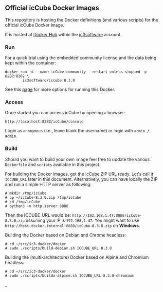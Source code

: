 ## Official icCube Docker Images

This repository is hosting the Docker definitions (and various scripts) for the official icCube Docker image.

It is hosted at [Docker Hub](https://hub.docker.com/) within the [ic3software](https://hub.docker.com/u/ic3software)
account.

### Run

For a quick trial using the embedded community license and the data being kept within the container:

    docker run -d --name icCube-community --restart unless-stopped -p 8282:8282 \
            ic3software/iccube:8.3.0

See this [page](./RUN_ADVANCED.md) for more options for running this Docker.

### Access

Once started you can access icCube by opening a browser:

    http://localhost:8282/icCube/console

Login as `anonymous` (i.e., leave blank the username) or login with `admin / admin`.

### Build 

Should you want to build your own image feel free to update the various `Dockerfile` and `scripts`
available in this project.

For building the Docker images, get the icCube ZIP URL ready. Let's call it `ICCUBE_URL` later in this document. 
Alternatively, you can have locally the ZIP and run a simple HTTP server as following:

    # mkdir /tmp/icCube
    # cp ~/icCube-8.3.0.zip /tmp/icCube
    # cd /tmp/icCube
    # python3 -m http.server 8080

Then the ICCUBE_URL would be: `http://192.168.1.47:8080/icCube-8.3.0.zip` assuming your IP is `192.168.1.47`.
You might want to use `http://host.docker.internal:8080/icCube-8.3.0.zip` on **Windows**.

Building the Docker based on Debian and Chrome headless:

    # cd ~/src/ic3-docker/docker
    # sudo ./scripts/build-debian.sh ICCUBE_URL 8.3.0

Building the (multi-architecture) Docker based on Alpine and Chromium headless:

    # cd ~/src/ic3-docker/docker
    # sudo ./scripts/buildx-alpine.sh ICCUBE_URL 8.3.0-chromium

_
